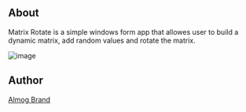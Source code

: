 ## About
Matrix Rotate is a simple windows form app that allowes user to build a dynamic matrix,
add random values and rotate the matrix. 

 ![image](https://user-images.githubusercontent.com/54279376/87221853-f3fa1980-c377-11ea-90c9-dff47500a7b1.png)

## Author
[Almog Brand](https://github.com/almogbrand)

